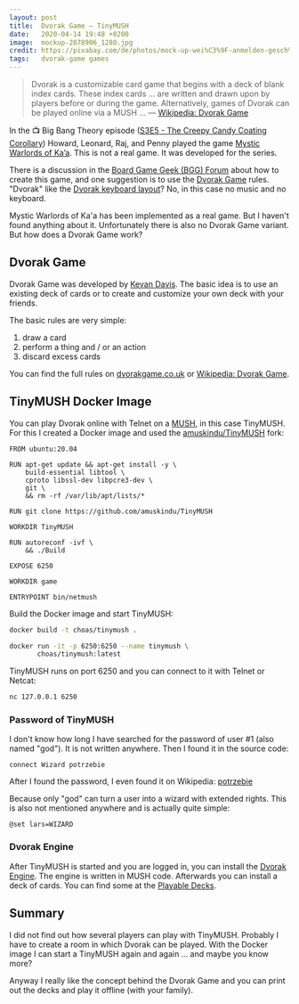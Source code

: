 ```yaml
---
layout: post
title:  Dvorak Game — TinyMUSH
date:   2020-04-14 19:48 +0200
image:  mockup-2878906_1280.jpg
credit: https://pixabay.com/de/photos/mock-up-wei%C3%9F-anmelden-gesch%C3%A4ft-2878906/
tags:   dvorak-game games
---
```


> Dvorak is a customizable card game that begins with a deck of blank index cards. These index cards … are written and drawn upon by players before or during the game. Alternatively, games of Dvorak can be played online via a MUSH … — [Wikipedia: Dvorak Game](https://en.wikipedia.org/wiki/Dvorak_(game))

In the 📺 Big Bang Theory episode ([S3E5 - The Creepy Candy Coating Corollary](https://bigbangtheory.fandom.com/wiki/The_Creepy_Candy_Coating_Corollary)) Howard, Leonard, Raj, and Penny played the game [Mystic Warlords of Ka’a](https://bigbangtheory.fandom.com/wiki/Mystic_Warlords_of_Ka%27a). This is not a real game. It was developed for the series.

There is a discussion in the [Board Game Geek (BGG) Forum](https://boardgamegeek.com/thread/597333/article/6068691#6068691) about how to create this game, and one suggestion is to use the [Dvorak Game](http://dvorakgame.co.uk/) rules. "Dvorak" like the [Dvorak keyboard layout](https://en.wikipedia.org/wiki/Dvorak_keyboard_layout)? No, in this case no music and no keyboard.

Mystic Warlords of Ka'a has been implemented as a real game. But I haven't found anything about it. Unfortunately there is also no Dvorak Game variant. But how does a Dvorak Game work?

## Dvorak Game

Dvorak Game was developed by [Kevan Davis](https://kevan.org/). The basic idea is to use an existing deck of cards or to create and customize your own deck with your friends.

The basic rules are very simple:

1. draw a card
2. perform a thing and / or an action
3. discard excess cards

You can find the full rules on [dvorakgame.co.uk](http://www.dvorakgame.co.uk/index.php/Rules) or [Wikipedia: Dvorak Game](https://en.wikipedia.org/wiki/Dvorak_(game)).

## TinyMUSH Docker Image

You can play Dvorak online with Telnet on a [MUSH](https://en.wikipedia.org/wiki/MUSH), in this case TinyMUSH. For this I created a Docker image and used the [amuskindu/TinyMUSH](https://github.com/amuskindu/TinyMUSH) fork:

```text
FROM ubuntu:20.04

RUN apt-get update && apt-get install -y \
    build-essential libtool \
    cproto libssl-dev libpcre3-dev \
    git \
    && rm -rf /var/lib/apt/lists/*

RUN git clone https://github.com/amuskindu/TinyMUSH

WORKDIR TinyMUSH

RUN autoreconf -ivf \
    && ./Build

EXPOSE 6250

WORKDIR game

ENTRYPOINT bin/netmush
```

Build the Docker image and start TinyMUSH:

```bash
docker build -t choas/tinymush .

docker run -it -p 6250:6250 --name tinymush \
       choas/tinymush:latest
```

TinyMUSH runs on port 6250 and you can connect to it with Telnet or Netcat:

```bash
nc 127.0.0.1 6250
```

### Password of TinyMUSH

I don't know how long I have searched for the password of user #1 (also named "god"). It is not written anywhere. Then I found it in the source code:

```text
connect Wizard potrzebie
```

After I found the password, I even found it on Wikipedia: [potrzebie](https://en.wikipedia.org/wiki/Potrzebie)

Because only "god" can turn a user into a wizard with extended rights. This is also not mentioned anywhere and is actually quite simple:

```text
@set lars=WIZARD
```

### Dvorak Engine

After TinyMUSH is started and you are logged in, you can install the [Dvorak Engine](http://www.dvorakgame.co.uk/index.php/Dvorak_Engine_source). The engine is written in MUSH code. Afterwards you can install a deck of cards. You can find some at the [Playable Decks](http://www.dvorakgame.co.uk/index.php/Category:Playable_decks).

## Summary

I did not find out how several players can play with TinyMUSH. Probably I have to create a room in which Dvorak can be played. With the Docker image I can start a TinyMUSH again and again … and maybe you know more?

Anyway I really like the concept behind the Dvorak Game and you can print out the decks and play it offline (with your family).
